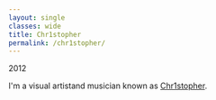 ```yaml
---
layout: single
classes: wide
title: Chr1stopher
permalink: /chr1stopher/
---
```

2012

I'm a visual artistand musician known as [Chr1stopher](https://chr1stopher.com).